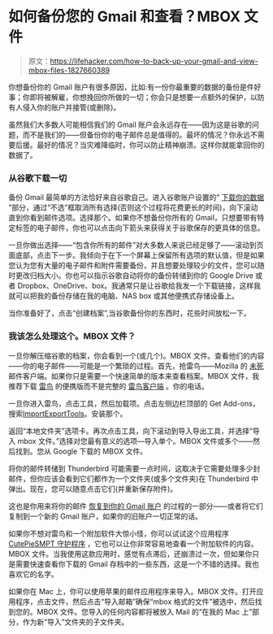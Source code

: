 # 如何备份您的 Gmail 和查看？MBOX 文件

> 原文：<https://lifehacker.com/how-to-back-up-your-gmail-and-view-mbox-files-1827660389>

你想备份你的 Gmail 账户有很多原因，比如:有一份你最重要的数据的备份是件好事；你即将被解雇，你想挽回你所做的一切；你会只是想要一点额外的保护，以防有人侵入你的账户并接管(或删除)。



虽然我们大多数人可能相信我们的 Gmail 账户会永远存在——因为这是谷歌的问题，而不是我们的——但备份你的电子邮件总是值得的。最坏的情况？你永远不需要后援。最好的情况？当灾难降临时，你可以防止精神崩溃。这样你就能拿回你的数据了。

### 从谷歌下载一切

备份 Gmail 最简单的方法恰好来自谷歌自己。进入谷歌账户设置的“ [下载你的数据](https://takeout.google.com/settings/takeout) ”部分，通过“不选”框取消所有选择(否则这个过程将花费更长的时间)，向下滚动直到你看到邮件选项。选择那个。如果你不想备份你所有的 Gmail，只想要带有特定标签的电子邮件，你也可以点击向下箭头来获得关于谷歌保存的更具体的信息。

一旦你做出选择——“包含你所有的邮件”对大多数人来说已经足够了——滚动到页面底部，点击下一步。我倾向于在下一个屏幕上保留所有选项的默认值，但是如果您认为您有大量的电子邮件和附件需要备份，并且想要处理较少的文件，您可以随时更改归档大小。你也可以指示谷歌自动将你的备份转储到你的 Google Drive 或者 Dropbox、OneDrive、box。我通常只是让谷歌给我发一个下载链接，这样我就可以把我的备份存储在我的电脑、NAS box 或其他便携式存储设备上。

当你准备好了，点击“创建档案”,当谷歌备份你的东西时，花些时间放松一下。

### 我该怎么处理这个。MBOX 文件？

一旦你解压缩谷歌的档案，你会看到一个(或几个)。MBOX 文件。查看他们的内容——你的电子邮件——可能是一个繁琐的过程。首先，抢雷鸟——Mozilla 的 [未死](http://forums.mozillazine.org/viewtopic.php?f=39&t=366405) 邮件客户端。如果你只是需要一个快速简单的版本来查看档案。MBOX 文件，我推荐下载 [雷鸟](https://portableapps.com/apps/internet/thunderbird_portable) 的便携版而不是完整的 [雷鸟客户端](https://www.thunderbird.net/en-US/) 。你的电话。

一旦你进入雷鸟，点击工具，然后加载项。点击左侧边栏顶部的 Get Add-ons，搜索[ImportExportTools](https://addons.mozilla.org/en-US/thunderbird/addon/importexporttools/)。安装那个。

返回“本地文件夹”选项卡。再次点击工具，向下滚动到导入导出工具，并选择“导入 mbox 文件。”选择对您最有意义的选项—导入单个。MBOX 文件或多个——然后找到。您从 Google 下载的 MBOX 文件。

将你的邮件转储到 Thunderbird 可能需要一点时间，这取决于它需要处理多少封邮件，但你应该会看到它们都作为一个文件夹(或多个文件夹)在 Thunderbird 中弹出。现在，您可以随意点击它们(并重新保存附件)。

这也是你用来将你的邮件 [恢复到你的 Gmail 账户](http://onedoor.cdnis.edu.hk/2016/10/restore-gmail-backup-into-another-account/) 的过程的一部分——或者将它们复制到一个新的 Gmail 账户，如果你的旧账户一切正常的话。

如果你不想对雷鸟和一个附加软件大惊小怪，你可以试试这个应用程序 [CutePieSMPT 守护程序](https://github.com/elFua/cutepiesmtp) ，它也可以让你非常容易地查看一个附加软件的内容。MBOX 文件。当我使用这款应用时，感觉有点滞后，还崩溃过一次，但如果你只是需要快速查看你下载的 Gmail 存档中的一些东西，这是一个不错的选择。我也喜欢它的名字。

如果你在 Mac 上，你可以使用苹果的邮件应用程序来导入。MBOX 文件。打开应用程序，点击文件，然后点击“导入邮箱”确保“mbox 格式的文件”被选中，然后找到您的。MBOX 文件。您导入的任何内容都将被放入 Mail 的“在我的 Mac 上”部分，作为新“导入”文件夹的子文件夹。